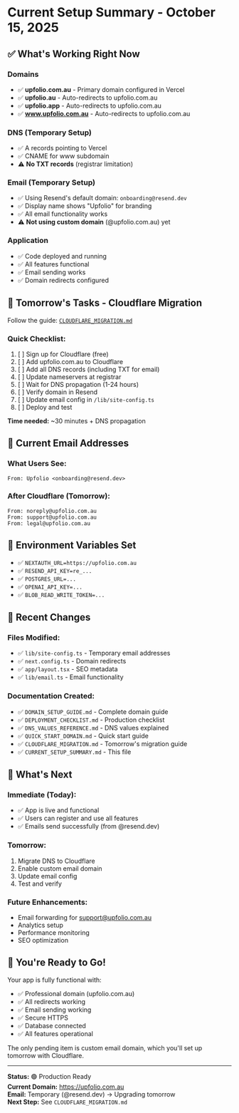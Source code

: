 # Current Setup Summary - October 15, 2025

## ✅ What's Working Right Now

### Domains
- ✅ **upfolio.com.au** - Primary domain configured in Vercel
- ✅ **upfolio.au** - Auto-redirects to upfolio.com.au
- ✅ **upfolio.app** - Auto-redirects to upfolio.com.au
- ✅ **www.upfolio.com.au** - Auto-redirects to upfolio.com.au

### DNS (Temporary Setup)
- ✅ A records pointing to Vercel
- ✅ CNAME for www subdomain
- ⚠️ **No TXT records** (registrar limitation)

### Email (Temporary Setup)
- ✅ Using Resend's default domain: `onboarding@resend.dev`
- ✅ Display name shows "Upfolio" for branding
- ✅ All email functionality works
- ⚠️ **Not using custom domain** (@upfolio.com.au) yet

### Application
- ✅ Code deployed and running
- ✅ All features functional
- ✅ Email sending works
- ✅ Domain redirects configured

## 📅 Tomorrow's Tasks - Cloudflare Migration

Follow the guide: [`CLOUDFLARE_MIGRATION.md`](./CLOUDFLARE_MIGRATION.md)

### Quick Checklist:
1. [ ] Sign up for Cloudflare (free)
2. [ ] Add upfolio.com.au to Cloudflare
3. [ ] Add all DNS records (including TXT for email)
4. [ ] Update nameservers at registrar
5. [ ] Wait for DNS propagation (1-24 hours)
6. [ ] Verify domain in Resend
7. [ ] Update email config in `/lib/site-config.ts`
8. [ ] Deploy and test

**Time needed:** ~30 minutes + DNS propagation

## 📧 Current Email Addresses

### What Users See:
```
From: Upfolio <onboarding@resend.dev>
```

### After Cloudflare (Tomorrow):
```
From: noreply@upfolio.com.au
From: support@upfolio.com.au
From: legal@upfolio.com.au
```

## 🔐 Environment Variables Set

- ✅ `NEXTAUTH_URL=https://upfolio.com.au`
- ✅ `RESEND_API_KEY=re_...`
- ✅ `POSTGRES_URL=...`
- ✅ `OPENAI_API_KEY=...`
- ✅ `BLOB_READ_WRITE_TOKEN=...`

## 📝 Recent Changes

### Files Modified:
- ✅ `lib/site-config.ts` - Temporary email addresses
- ✅ `next.config.ts` - Domain redirects
- ✅ `app/layout.tsx` - SEO metadata
- ✅ `lib/email.ts` - Email functionality

### Documentation Created:
- ✅ `DOMAIN_SETUP_GUIDE.md` - Complete domain guide
- ✅ `DEPLOYMENT_CHECKLIST.md` - Production checklist
- ✅ `DNS_VALUES_REFERENCE.md` - DNS values explained
- ✅ `QUICK_START_DOMAIN.md` - Quick start guide
- ✅ `CLOUDFLARE_MIGRATION.md` - Tomorrow's migration guide
- ✅ `CURRENT_SETUP_SUMMARY.md` - This file

## 🎯 What's Next

### Immediate (Today):
- ✅ App is live and functional
- ✅ Users can register and use all features
- ✅ Emails send successfully (from @resend.dev)

### Tomorrow:
1. Migrate DNS to Cloudflare
2. Enable custom email domain
3. Update email config
4. Test and verify

### Future Enhancements:
- Email forwarding for support@upfolio.com.au
- Analytics setup
- Performance monitoring
- SEO optimization

## 🚀 You're Ready to Go!

Your app is fully functional with:
- ✅ Professional domain (upfolio.com.au)
- ✅ All redirects working
- ✅ Email sending working
- ✅ Secure HTTPS
- ✅ Database connected
- ✅ All features operational

The only pending item is custom email domain, which you'll set up tomorrow with Cloudflare.

---

**Status:** 🟢 Production Ready  
**Current Domain:** https://upfolio.com.au  
**Email:** Temporary (@resend.dev) → Upgrading tomorrow  
**Next Step:** See `CLOUDFLARE_MIGRATION.md`
